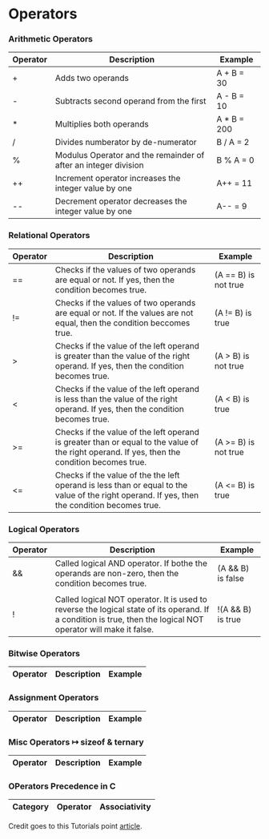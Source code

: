 # Operators

### Arithmetic Operators

| Operator | Description | Example |
|----------|-------------|---------|
| + | Adds two operands | A + B = 30 |
| - | Subtracts second operand from the first | A - B = 10 |
| * | Multiplies both operands | A * B = 200 |
| / | Divides numberator by de-numerator | B / A = 2 |
| % | Modulus Operator and the remainder of after an integer division | B % A = 0 |
| ++ | Increment operator increases the integer value by one | A++ = 11 |
| -- | Decrement operator decreases the integer value by one | A-- = 9 |

### Relational Operators


| Operator | Description | Example |
|----------|-------------|---------|
| == | Checks if the values of two operands are equal or not. If yes, then the condition becomes true. | (A == B) is not true |
| != | Checks if the values of two operands are equal or not. If the values are not equal, then the condition beccomes true. | (A != B) is true |
| > | Checks if the value of the left operand is greater than the value of the right operand. If yes, then the condition becomes true. | (A > B) is not true |
| < | Checks if the value of the left operand is less than the value of the right operand. If yes, then the condition becomes true. | (A < B) is true |
| >= | Checks if the value of the left operand is greater than or equal to the value of the right operand. If yes, then the condition becomes true. | (A >= B) is not true |
| <= | Checks if the value of the the left operand is less than or equal to the value of the right operand. If yes, then the condition becomes true. | (A <= B) is true |

### Logical Operators

| Operator | Description | Example |
|----------|-------------|---------|
| && | Called logical AND operator. If bothe the operands are non-zero, then the condition becomes true. | (A && B) is false |
| || | Called logical OR operator. If any of the two ooperands in non-zero, then the condition becomes true. | (A || B) is true |
| ! | Called logical NOT operator. It is used to reverse the logical state of its operand. If a condition is true, then the logical NOT operator will make it false. | !(A && B) is true |

### Bitwise Operators


| Operator | Description | Example |
|----------|-------------|---------|

### Assignment Operators

| Operator | Description | Example |
|----------|-------------|---------|

### Misc Operators ↦ sizeof & ternary

| Operator | Description | Example |
|----------|-------------|---------|

### OPerators Precedence in C

| Category | Operator | Associativity |
|----------|----------|---------------|


Credit goes to this Tutorials point [article](http://www.tutorialspoint.com/cprogramming/c_operators.htm).

